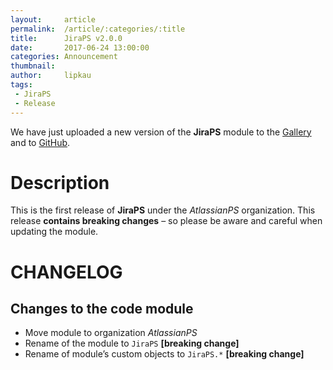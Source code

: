 ```yaml
---
layout:     article
permalink:  /article/:categories/:title
title:      JiraPS v2.0.0
date:       2017-06-24 13:00:00
categories: Announcement
thumbnail:  
author:     lipkau
tags:
 - JiraPS
 - Release
---
```


We have just uploaded a new version of the **JiraPS** module to the [Gallery](https://www.powershellgallery.com/packages/JiraPS/2.0.0.2) and to [GitHub](https://github.com/AtlassianPS/JiraPS/releases/tag/v2.0.0).
<!--more-->

# Description

This is the first release of **JiraPS** under the _AtlassianPS_ organization.
This release **contains breaking changes** – so please be aware and careful when updating the module.

# CHANGELOG

## Changes to the code module

* Move module to organization _AtlassianPS_
* Rename of the module to `JiraPS` **[breaking change]**
* Rename of module’s custom objects to `JiraPS.*` **[breaking change]**
